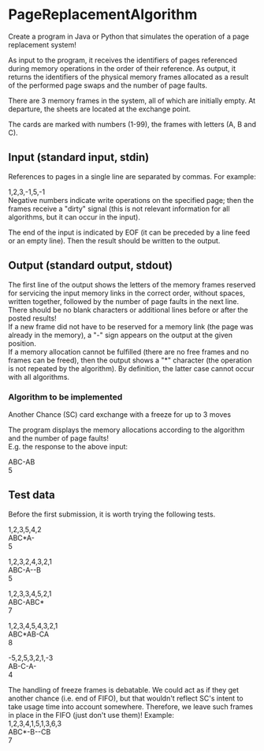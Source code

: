 # PageReplacementAlgorithm
Create a program in Java or Python that simulates the operation of a page replacement system!  

As input to the program, it receives the identifiers of pages referenced during memory operations in the order of their reference. As output, it returns the identifiers of the physical memory frames allocated as a result of the performed page swaps and the number of page faults.  

There are 3 memory frames in the system, all of which are initially empty. At departure, the sheets are located at the exchange point.  

The cards are marked with numbers (1-99), the frames with letters (A, B and C).  

## Input (standard input, stdin)
References to pages in a single line are separated by commas. For example:  

1,2,3,-1,5,-1  
Negative numbers indicate write operations on the specified page; then the frames receive a "dirty" signal (this is not relevant information for all algorithms, but it can occur in the input).  

The end of the input is indicated by EOF (it can be preceded by a line feed or an empty line). Then the result should be written to the output.  

## Output (standard output, stdout)
The first line of the output shows the letters of the memory frames reserved for servicing the input memory links in the correct order, without spaces, written together, followed by the number of page faults in the next line. There should be no blank characters or additional lines before or after the posted results!  
If a new frame did not have to be reserved for a memory link (the page was already in the memory), a "-" sign appears on the output at the given position.  
If a memory allocation cannot be fulfilled (there are no free frames and no frames can be freed), then the output shows a "*" character (the operation is not repeated by the algorithm). By definition, the latter case cannot occur with all algorithms.  

### Algorithm to be implemented  
Another Chance (SC) card exchange with a freeze for up to 3 moves  

The program displays the memory allocations according to the algorithm and the number of page faults!  
E.g. the response to the above input:  

ABC-AB  
5  

## Test data
Before the first submission, it is worth trying the following tests.  

1,2,3,5,4,2  
ABC*A-  
5  

1,2,3,2,4,3,2,1  
ABC-A--B  
5  

1,2,3,3,4,5,2,1  
ABC-ABC*  
7  

1,2,3,4,5,4,3,2,1  
ABC*AB-CA  
8  

-5,2,5,3,2,1,-3  
AB-C-A-  
4  

The handling of freeze frames is debatable. We could act as if they get another chance (i.e. end of FIFO), but that wouldn't reflect SC's intent to take usage time into account somewhere. Therefore, we leave such frames in place in the FIFO (just don't use them)! Example:  
1,2,3,4,1,5,1,3,6,3  
ABC*-B--CB  
7  
